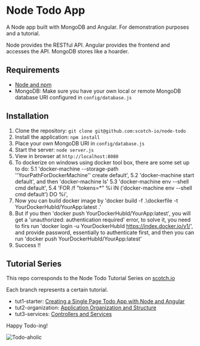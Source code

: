 # Node Todo App

A Node app built with MongoDB and Angular. For demonstration purposes and a tutorial.

Node provides the RESTful API. Angular provides the frontend and accesses the API. MongoDB stores like a hoarder.

## Requirements

- [Node and npm](http://nodejs.org)
- MongoDB: Make sure you have your own local or remote MongoDB database URI configured in `config/database.js`

## Installation

1. Clone the repository: `git clone git@github.com:scotch-io/node-todo`
2. Install the application: `npm install`
3. Place your own MongoDB URI in `config/database.js`
3. Start the server: `node server.js`
4. View in browser at `http://localhost:8080`
5. To dockerize on windows using docker tool box, there are some set up to do:
    5.1 'docker-machine --storage-path ''YourPathForDockerMachine'' create default', 
    5.2 'docker-machine start default', and then 'docker-machine ls'
    5.3 'docker-machine env --shell cmd default', 
    5.4 'FOR /f "tokens=*" %i IN ('docker-machine env --shell cmd default') DO %i', 
6. Now you can build docker image by 'docker build  -f .\dockerfile -t YourDockerHubId/YourApp:latest .'
7. But if you then 'docker push YourDockerHubId/YourApp:latest', you will get a 'unauthorized: authentication required' error,
    to solve it, you need to firs run 'docker login -u YourDockerHubId https://index.docker.io/v1/', and provide password,
    essentially to authenticate first, and then you can run 'docker push YourDockerHubId/YourApp:latest'
8. Success !!

## Tutorial Series

This repo corresponds to the Node Todo Tutorial Series on [scotch.io](http://scotch.io)

Each branch represents a certain tutorial.
- tut1-starter: [Creating a Single Page Todo App with Node and Angular](http://scotch.io/tutorials/javascript/creating-a-single-page-todo-app-with-node-and-angular)
- tut2-organization: [Application Organization and Structure](https://scotch.io/tutorials/node-and-angular-to-do-app-application-organization-and-structure)
- tut3-services: [Controllers and Services](https://scotch.io/tutorials/node-and-angular-to-do-app-controllers-and-services)

Happy Todo-ing!

![Todo-aholic](http://i.imgur.com/ikyqgrn.png)
